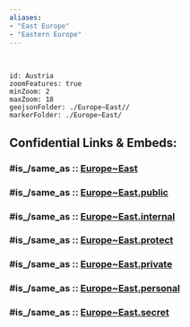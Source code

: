 ```yaml
---
aliases:
- "East Europe"
- "Eastern Europe"
---
```


﻿


```leaflet
id: Austria
zoomFeatures: true 
minZoom: 2 
maxZoom: 18
geojsonFolder: ./Europe~East//
markerFolder: ./Europe~East/
```


## Confidential Links & Embeds: 

### #is_/same_as :: [Europe~East](/_Standards/Earth/Continent/Europe/Europe~East.md) 

### #is_/same_as :: [Europe~East.public](/_public/Earth/Continent/Europe/Europe~East.public.md) 

### #is_/same_as :: [Europe~East.internal](/_internal/Earth/Continent/Europe/Europe~East.internal.md) 

### #is_/same_as :: [Europe~East.protect](/_protect/Earth/Continent/Europe/Europe~East.protect.md) 

### #is_/same_as :: [Europe~East.private](/_private/Earth/Continent/Europe/Europe~East.private.md) 

### #is_/same_as :: [Europe~East.personal](/_personal/Earth/Continent/Europe/Europe~East.personal.md) 

### #is_/same_as :: [Europe~East.secret](/_secret/Earth/Continent/Europe/Europe~East.secret.md)

